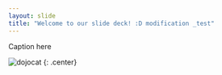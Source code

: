 ```yaml
---
layout: slide
title: "Welcome to our slide deck! :D modification _test"
---
```


Caption here

![dojocat](https://octodex.github.com/images/etpacktocat.png )
{: .center}

